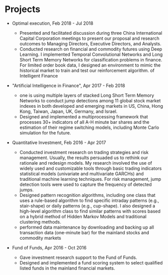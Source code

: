 Projects
======
* Optimal execution, Feb 2018 - Jul 2018
  * Presented and facilitated discussion during three China International Capital Corporation meetings to present our proposal and research outcomes to Managing Directors, Executive Directors, and Analysts.
  * Conducted research on financial and commodity futures using Deep Learning. I implemented Temporal Convolutional Networks and Long Short Term Memory Networks for classification problems in finance. For limited order book data, I designed an environment to mimic the historical market to train and test our reinforcement algorithm.
 of Intelligent Finance


* "Artificial Intelligence in Finance", Apr 2017 - Feb 2018

  * one is using multiple layers of stacked Long Short Term Memory Networks to conduct jump detections among 11 global stock market indexes in both developed and emerging markets in US, China, Hong Kong, Taiwan, Japan, UK, Germany, and Israel.
  * Designed and implemented a multiprocessing framework that processes 30+ indicators of all A-H minute bar shares and the estimation of their regime switching models, including Monte Carlo simulation for the future.

* Quantitative Investment, Feb 2016 - Apr 2017
  * Conducted investment research on trading strategies and risk management. Usually, the results persuaded us to rethink our rationale and redesign models. My research involved the use of widely used and customizable tools through basic trading indicators statistical models (univariate and multivariate GARCHs) and traditional machine learning techniques. For risk management, jump detection tools were used to capture the frequency of detected jumps.
  * Designed pattern recognition algorithms, including one class that uses a rule-based algorithm to find specific intraday patterns (e.g., stair-shape) or daily patterns (e.g., cup-shape). I also designed a high-level algorithm class to find similar patterns with scores based on a hybrid method of Hidden Markov Models and traditional clustering methods.
  * performed data maintenance by downloading and backing up all transaction data (one-minute bar) for the mainland stocks and commodity markets

* Fund of Funds, Apr 2016 - Oct 2016
  * Gave investment research support to the Fund of Funds.
  * Designed and implemented a fund scoring system to select qualified listed funds in the mainland financial markets.


